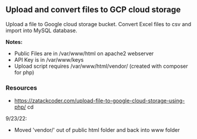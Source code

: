 ## Upload and convert files to GCP cloud storage

Upload a file to Google cloud storage bucket. Convert Excel files to csv and import into MySQL database.

**Notes:**
- Public Files are in /var/www/html on apache2 webserver
- API Key is in /var/www/keys
- Upload script requires /var/www/html/vendor/ (created with composer for php)

### Resources

- <https://zatackcoder.com/upload-file-to-google-cloud-storage-using-php/>
cd 

9/23/22:
- Moved 'vendor/' out of public html folder and back into www folder